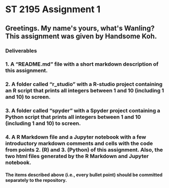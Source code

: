 # ST 2195 Assignment 1
## Greetings. My name's yours, what's Wanling? This assignment was given by Handsome Koh. 
### Deliverables 
### 1. A “README.md” file with a short markdown description of this assignment.
### 2. A folder called “r_studio” with a R-studio project containing an R script that prints all integers between 1 and 10 (including 1 and 10) to screen.
### 3. A folder called “spyder” with a Spyder project containing a Python script that prints all integers between 1 and 10 (including 1 and 10) to screen.
### 4. A R Markdown file and a Jupyter notebook with a few introductory markdown comments and cells with the code from points 2. (R) and 3. (Python) of this assignment. Also, the two html files generated by the R Markdown and Jupyter notebook.
#### The items described above (i.e., every bullet point) should be committed separately to the repository.

